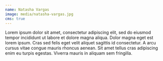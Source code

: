 ```yaml
---
name: Natasha Vargas
image: media/natasha-vargas.jpg
cms: true
---
```

Lorem ipsum dolor sit amet, consectetur adipiscing elit, sed do eiusmod tempor incididunt ut labore et dolore magna aliqua. Dolor magna eget est lorem ipsum. Cras sed felis eget velit aliquet sagittis id consectetur. A arcu cursus vitae congue mauris rhoncus aenean. Sit amet tellus cras adipiscing enim eu turpis egestas. Viverra mauris in aliquam sem fringilla.